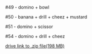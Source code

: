#49 - domino + bowl

#50 - banana + drill + cheez + mustard

#51 - domino + scissor

#54 - domino + drill + cheez

[drive link to .zip file(198 MB)](https://drive.google.com/file/d/1mWPbyFw2490Hilu8trGdGLlXFJ2H5OdS/view?usp=sharing)
